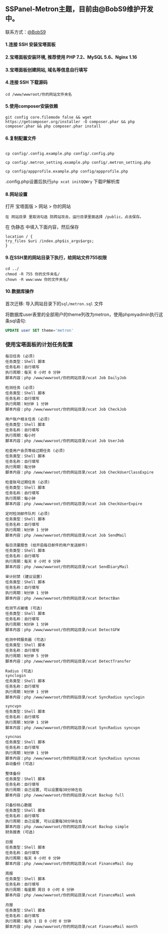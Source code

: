 ## SSPanel-Metron主题，目前由@BobS9维护开发中。

联系方式：[@BobS9](https://t.me/BobS9)

#### 1.连接 SSH 安装宝塔面板

#### 2.宝塔面板安装环境, 推荐使用 PHP 7.2、MySQL 5.6、Nginx 1.16

#### 3.宝塔面板创建网站, 域名等信息自行填写

#### 4.连接 SSH 下载源码

`cd /www/wwwroot/你的网站文件夹名`

#### 5.使用composer安装依赖


```shell
git config core.filemode false && wget https://getcomposer.org/installer -O composer.phar && php composer.phar && php composer.phar install
```


#### 6.复制配置文件

```shell

cp config/.config.example.php config/.config.php

cp config/.metron_setting.example.php config/.metron_setting.php

cp config/appprofile.example.php config/appprofile.php
```

.config.php设置后执行`php xcat initQQWry` 下载IP解析库

#### 8.网站设置

打开 宝塔面版 > 网站 > 你的网站


    在 网站目录 里取消勾选 防跨站攻击，运行目录里面选择 /public，点击保存。

在 伪静态 中填入下面内容，然后保存


```shell
location / {
try_files $uri /index.php$is_args$args;
}
```

#### 9.在SSH里的网站目录下执行，给网站文件755权限

```shell
cd ../
chmod -R 755 你的文件夹名/
chown -R www:www 你的文件夹名/
```

#### 10.数据库操作

首次迁移: 导入网站目录下的`sql/metron.sql` 文件

将数据库user表里的全部用户的theme列改为metron，使用phpmyadmin执行这条sql语句:
```sql
UPDATE user SET theme='metron'
```

### 使用宝塔面板的计划任务配置
```
每日任务 (必须)
任务类型：Shell 脚本
任务名称：自行填写
执行周期：每天 0 小时 0 分钟
脚本内容：php /www/wwwroot/你的网站目录/xcat Job DailyJob

检测任务 (必须)
任务类型：Shell 脚本
任务名称：自行填写
执行周期：N分钟 1 分钟
脚本内容：php /www/wwwroot/你的网站目录/xcat Job CheckJob

用户账户相关任务 (必须)
任务类型：Shell 脚本
任务名称：自行填写
执行周期：每小时
脚本内容：php /www/wwwroot/你的网站目录/xcat Job UserJob

检查用户会员等级过期任务 (必须)
任务类型：Shell 脚本
任务名称：自行填写
执行周期：每分钟
脚本内容：php /www/wwwroot/你的网站目录/xcat Job CheckUserClassExpire

检查账号过期任务 (必须)
任务类型：Shell 脚本
任务名称：自行填写
执行周期：每小钟
脚本内容：php /www/wwwroot/你的网站目录/xcat Job CheckUserExpire

定时检测邮件队列 (必须)
任务类型：Shell 脚本
任务名称：自行填写
执行周期：N分钟 1 分钟
脚本内容：php /www/wwwroot/你的网站目录/xcat Job SendMail

每日流量报告 (给开启每日邮件的用户发送邮件)
任务类型：Shell 脚本
任务名称：自行填写
执行周期：每天 0 小时 0 分钟
脚本内容：php /www/wwwroot/你的网站目录/xcat SendDiaryMail

审计封禁 (建议设置)
任务类型：Shell 脚本
任务名称：自行填写
执行周期：N分钟 1 分钟
脚本内容：php /www/wwwroot/你的网站目录/xcat DetectBan

检测节点被墙 (可选)
任务类型：Shell 脚本
任务名称：自行填写
执行周期：N分钟 1 分钟
脚本内容：php /www/wwwroot/你的网站目录/xcat DetectGFW

检测中转服务器 (可选)
任务类型：Shell 脚本
任务名称：自行填写
执行周期：N分钟 5 分钟
脚本内容：php /www/wwwroot/你的网站目录/xcat DetectTransfer

Radius (可选)
synclogin
任务类型：Shell 脚本
任务名称：自行填写
执行周期：N分钟 1 分钟
脚本内容：php /www/wwwroot/你的网站目录/xcat SyncRadius synclogin

syncvpn
任务类型：Shell 脚本
任务名称：自行填写
执行周期：N分钟 1 分钟
脚本内容：php /www/wwwroot/你的网站目录/xcat SyncRadius syncvpn

syncnas
任务类型：Shell 脚本
任务名称：自行填写
执行周期：N分钟 1 分钟
脚本内容：php /www/wwwroot/你的网站目录/xcat SyncRadius syncnas
自动备份 (可选)

整体备份
任务类型：Shell 脚本
任务名称：自行填写
执行周期：自己设置, 可以设置每30分钟左右
脚本内容：php /www/wwwroot/你的网站目录/xcat Backup full

只备份核心数据
任务类型：Shell 脚本
任务名称：自行填写
执行周期：自己设置, 可以设置每30分钟左右
脚本内容：php /www/wwwroot/你的网站目录/xcat Backup simple
财务报表 (可选)

日报
任务类型：Shell 脚本
任务名称：自行填写
执行周期：每天 0 小时 0 分钟
脚本内容：php /www/wwwroot/你的网站目录/xcat FinanceMail day

周报
任务类型：Shell 脚本
任务名称：自行填写
执行周期：每星期 周日 0 小时 0 分钟
脚本内容：php /www/wwwroot/你的网站目录/xcat FinanceMail week

月报
任务类型：Shell 脚本
任务名称：自行填写
执行周期：每月 1 日 0 小时 0 分钟
脚本内容：php /www/wwwroot/你的网站目录/xcat FinanceMail month
```
